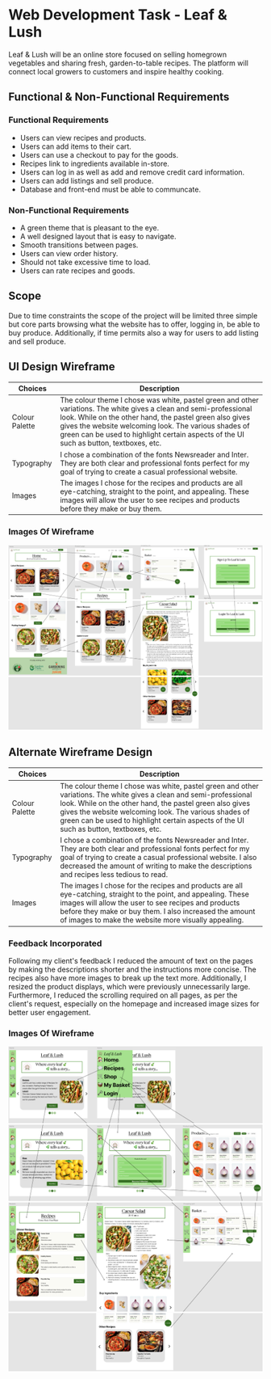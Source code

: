 # Web Development Task - Leaf & Lush
Leaf & Lush will be an online store focused on selling homegrown vegetables and sharing fresh, garden-to-table recipes. The platform will connect local growers to customers and inspire healthy cooking.
## Functional & Non-Functional Requirements
### Functional Requirements
- Users can view recipes and products.
- Users can add items to their cart.
- Users can use a checkout to pay for the goods.
- Recipes link to ingredients available in-store.
- Users can log in as well as add and remove credit card information.
- Users can add listings and sell produce.
- Database and front-end must be able to communcate.
### Non-Functional Requirements
- A green theme that is pleasant to the eye.
- A well designed layout that is easy to navigate.
- Smooth transitions between pages.
- Users can view order history.
- Should not take excessive time to load.
- Users can rate recipes and goods. 
## Scope
Due to time constraints the scope of the project will be limited three simple but core parts browsing what the website has to offer, logging in, be able to buy produce. Additionally, if time permits also a way for users to add listing and sell produce.
## UI Design Wireframe
| Choices | Description |
| ----------- | ----------- |
| Colour Palette | The colour theme I chose was white, pastel green and other variations. The white gives a clean and semi-professional look. While on the other hand, the pastel green also gives gives the website welcoming look. The various shades of green can be used to highlight certain aspects of the UI such as button, textboxes, etc. |
| Typography | I chose a combination of the fonts Newsreader and Inter. They are both clear and professional fonts perfect for my goal of trying to create a casual professional website. |
| Images | The images I chose for the recipes and products are all eye-catching, straight to the point, and appealing. These images will allow the user to see recipes and products before they make or buy them. |
### Images Of Wireframe
![](Assets/UIDesignWireFrame1.png)
![](Assets/UIDesignWireFrame2.png)
![](Assets/UIDesignWireFrame3.png)
## Alternate Wireframe Design
| Choices | Description |
| ----------- | ----------- |
| Colour Palette | The colour theme I chose was white, pastel green and other variations. The white gives a clean and semi-professional look. While on the other hand, the pastel green also gives gives the website welcoming look. The various shades of green can be used to highlight certain aspects of the UI such as button, textboxes, etc. |
| Typography | I chose a combination of the fonts Newsreader and Inter. They are both clear and professional fonts perfect for my goal of trying to create a casual professional website. I also decreased the amount of writing to make the descriptions and recipes less tedious to read. |
| Images | The images I chose for the recipes and products are all eye-catching, straight to the point, and appealing. These images will allow the user to see recipes and products before they make or buy them. I also increased the amount of images to make the website more visually appealing. |
### Feedback Incorporated
Following my client's feedback I reduced the amount of text on the pages by making the descriptions shorter and the instructions more concise. The recipes also have more images to break up the text more. Additionally, I resized the product displays, which were previously unnecessarily large. Furthermore, I reduced the scrolling required on all pages, as per the client's request, especially on the homepage and increased image sizes for better user engagement. 
### Images Of Wireframe
![](Assets/UIAlternateDesignWireFrame1.png)
![](Assets/UIAlternateDesignWireFrame2.png)
![](Assets/UIAlternateDesignWireFrame3.png)
![](Assets/UIAlternateDesignWireFrame4.png)
